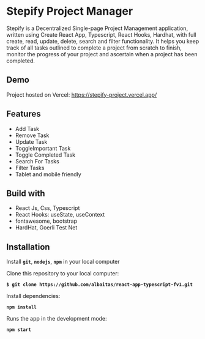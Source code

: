 # Stepify Project Manager

Stepify is a Decentralized Single-page Project Management application, written using Create React App, Typescript, React Hooks, Hardhat, with full create, read, update, delete, search and filter functionality. It helps you keep track of all tasks outlined to complete a project from scratch to finish, monitor the progress of your project and ascertain when a project has been completed.

## Demo

Project hosted on Vercel: https://stepify-project.vercel.app/

## Features

- Add Task
- Remove Task
- Update Task
- ToggleImportant Task
- Toggle Completed Task
- Search For Tasks
- Filter Tasks
- Tablet and mobile friendly

## Build with
- React Js, Css, Typescript
- React Hooks: useState, useContext
- fontawesome, bootstrap
- HardHat, Goerli Test Net

## Installation

Install **`git`**, **`nodejs`**, **`npm`** in your local computer

Clone this repository to your local computer:

**`$ git clone https://github.com/albaitas/react-app-typescript-fv1.git`**

Install dependencies:

**`npm install`**

Runs the app in the development mode:

**`npm start`**
